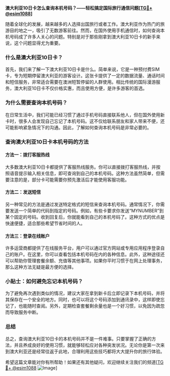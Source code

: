 **澳大利亚10日卡怎么查询本机号码？——轻松搞定国际旅行通信问题[[TG💪+ @esim1088](https://t.me/s/esim1088)]**

随着全球化的发展，越来越多的人选择出国旅行或者工作。澳大利亚作为热门的旅游目的地之一，吸引了无数游客前往。然而，在国外使用手机通信时，如何查询本机号码成了许多人关心的问题。特别是对于那些刚拿到澳大利亚10日卡的新手来说，这个问题显得尤为重要。

### 什么是澳大利亚10日卡？

首先，我们来了解一下澳大利亚10日卡是什么。简单来说，它是一种预付费SIM卡，专为短期停留澳大利亚的游客设计。这张卡提供了一定的数据流量、通话时间和短信服务，非常适合需要在澳洲短暂停留的人群使用。相比传统的国际漫游服务，澳大利亚10日卡不仅价格实惠，而且使用方便，是许多游客的首选。

### 为什么需要查询本机号码？

在日常生活中，我们可能已经习惯了通过手机号码直接联系他人，但在国外使用新卡时，很多人会发现自己忘记了本机号码。这不仅给联系朋友和家人带来不便，还可能影响紧急情况下的沟通。因此，了解如何查询本机号码是非常必要的。

### 查询澳大利亚10日卡本机号码的方法

#### 方法一：拨打客服热线

大多数澳大利亚10日卡都提供了客服热线服务。你可以直接拨打客服热线，并按照语音提示输入相关信息，即可查询到自己的本机号码。这种方法虽然简单，但需要注意的是，部分卡可能需要你预先激活后才能使用客服功能。

#### 方法二：发送短信

另一种常见的方法是通过发送特定格式的短信来查询本机号码。通常情况下，你需要发送一个简单的代码到指定的号码。例如，有些卡要求你发送“MYNUMBER”到某个固定的号码。收到回复后，你就能看到自己的本机号码了。这种方式的优点是快速便捷，适合那些希望节省时间的人。

#### 方法三：登录在线账户

许多运营商都提供了在线服务平台，用户可以通过官方网站或专用应用程序登录自己的账户。在这里，你可以查看包括本机号码在内的各种信息。此外，这种途径还可以帮助你管理套餐余额、充值等其他事项。如果你平时习惯于在网上处理事务，那么这种方法无疑是最方便的选择。

### 小贴士：如何避免忘记本机号码？

为了避免再次遇到类似的情况，建议大家在拿到新卡后立即记录下本机号码，并将其保存在一个安全的地方。同时，也可以将这个号码添加到通讯录中，这样即使忘记了，也能随时查阅。另外，定期检查套餐剩余量也是一个好习惯，以免因为疏忽而导致服务中断。

### 总结

总之，查询澳大利亚10日卡的本机号码并不是一件难事。只要掌握了正确的方法，并且养成良好的使用习惯，就能够轻松应对各种突发状况。无论你是第一次来到澳大利亚还是经常往返于此地，合理利用这些技巧都将大大提升你的旅行体验。

希望这篇文章能对你有所帮助！如果还有其他疑问，欢迎继续关注我们的频道[[TG💪+ @esim1088](https://t.me/s/esim1088) ![Image](https://i.postimg.cc/4NQfJmqS/Snipaste-2025-05-13-00-14-12.png)]